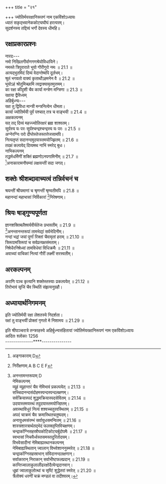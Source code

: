+++
title = "२१"

+++
ज्योतिर्मयरक्षानिरूपणं नाम एकविंशोऽध्यायः  
ध्यातं सकृद्भवानेककोट्यघौघं हरत्यरम्।  
सुदर्शनस्य तद्दिव्यं भर्गो देवस्य धीमहि॥  
  
## रक्षाप्रकारप्रश्नः  
नारदः---  
नमो निखिलगीर्वाणगणश्रेयोविधायिने।  
नमस्ते त्रिपुराराते भूयो गौरीगुरो नमः ॥ 21.1 ॥  
अत्यद्भुतमिदं दिव्यं वेदान्तेष्वपि दूर्लभम्।  
श्रुतं भगवतो वाक्यं कृतार्थोऽहमनेन वै ॥ 21.2 ॥  
भूयोऽहं श्रोतुमिच्छामि त्वद्वाक्यामृतमुत्तमम्।  
का रक्षा कीदृशी चैव कार्या मन्त्रेण मन्त्रिणा ॥ 21.3 ॥  
रक्षाया द्वैविध्यम्  
अहिर्बुध्न्यः---  
रक्षा तु द्विविधा मान्त्री मन्त्रनित्येन धीमता।  
कार्या ज्योतिर्मयी पूर्वं पश्चात् तत्र च वाङ्भयी ॥ 21.4 ॥  
अक्षकल्पनम्  
यत् तद् दिव्यं महज्ज्योतिरक्षरं ब्रह्म शाश्वतम्।  
सूर्यस्य यः परः सूर्यश्चन्द्रश्चन्द्रस्य यः परः ॥ 21.5 ॥  
अग्नेरग्निः परो दीप्तेस्तेजस्तत्तेजसामपि।  
नित्यतृप्तं सदानन्दमुदयास्तमयोज्झितम् ॥ 21.6 ॥  
तदक्षं कल्पयेद् दिव्यमथ नाभिं स्मरेद् बुधः।  
नाभिकल्पनम्  
तद्धर्मधर्मिणीं शक्तिं ब्रह्मणोऽनपगामिनीम् ॥ 21.7 ॥  
[^1]अनाकारामनौपम्यां लक्षयन्तीं सदा जगत्।  

## शक्तेः श्रीशब्दावाच्यत्वं तन्निर्वचनं च  
श्रयन्तीं श्रीयमाणां च श्रृणन्तीं श्रृण्वतीमपि ॥ 21.8 ॥  
महानन्दां महाभासां निर्विकारां [^2]निरेषणाम्।  

## श्रियः षाड्गुण्यपूर्णता  
ज्ञानशक्तिबलैश्वर्यवीर्यतेजः प्रभावतीम् ॥ 21.9 ॥  
[^3]अनन्तानन्तरूपां तामभेद्यां सर्वभेदिनीम्।  
नन्दां भद्रां जयां पूर्णां रिक्तां चैवामृतां हराम् ॥ 21.10 ॥  
त्रिरूपामत्रिरूपां च सर्वप्रत्यक्षसंमताम्।  
निषेधैरनिषेध्यां तामविधेयां विधिक्रमैः ॥ 21.11 ॥  
अवाच्यां वाचिकां नित्यां गौरीं लक्ष्मीं सरस्वतीम्।  

## अरकल्पनम्  
अराणि पञ्च कृत्यानि शक्तेस्तस्याः प्रकल्पयेत् ॥ 21.12 ॥  
तिरोभावं सृजिं चैव स्थितिं संहृत्यनुग्रहौ।  

[^1]:  अङ्गाकाराम् D  

[^2]: निरीक्षणाम् A B C E F  

[^3]: अनन्तामन्तरूपाम् D  
नेमिकल्पनम्  
व्यूहं व्यूहान्तरं चैव नेमिभावं प्रकल्पयेत् ॥ 21.13 ॥  
सच्चिदानन्दसंदोहमस्पन्दस्पन्दलक्षणम्[^4]।  
सर्वक्रियास्पदं शुद्धमक्रियास्पदसेवितम् ॥ 21.14 ॥  
उदयास्तमयस्थं तदुदयास्तमयोज्ज्ञितम्।  
अवस्थाविधुरं नित्यं शश्वच्चतुरवस्थितम् ॥ 21.15 ॥  
अपदं चाक्रमं चैव क्रमास्थितचतुष्पदम्।  
अनायुधमसंरम्भं सर्वायुधसमन्वितम् ॥ 21.16 ॥  
शास्त्रशास्त्रार्थतद्भेदं फलक्लृप्तिविचक्षणम्।  
चन्द्रार्काग्निसहस्रौघकोटिकोट्यर्बुदोपमैः ॥ 21.17 ॥  
स्वभासां निचयैर्ध्वस्तसमस्तदुरितोदयम्।  
विभवेसादीनां नेमिबाह्यस्थानकल्पनम्  
नेमिबाह्यस्थितान् ज्वालान् विभवेशाननुस्मरेत् ॥ 21.18 ॥  
चन्द्रार्काग्निसहस्राभान् संविदानन्दलक्षणान्।  
सर्वाकारान्‌ निराकान् सर्वाभीष्टफलप्रदान् ॥ 21.19 ॥  
कान्तिज्वालाकुलालीढरक्षोदैत्येन्द्रदानवान्।  
धूम्रां ज्वालाकुलोत्थां च सृष्टिं शुद्धेतरां स्मरेत् ॥ 21.20 ॥  
त्रैलोक्यं धरणीं चक्रं मण्डलं वा तदीश्वरम्।  

[^4]: पदलक्षणम् A B C E F  
अक्षस्थं कल्पयेत् तस्य यदीच्छेद्रक्षितुं धिया ॥ 21.21 ॥  
एवं ध्यायिन आनुषङ्गिकं फलम्  
इत्थं विचिन्तयेद् यत्र मन्त्री मन्त्रार्थतत्परः।  
तत्र नश्यन्ति पाप्मान आधयो व्याधयोऽपि वा[^5]॥ 21.22 ॥  
ईतयोऽरातयश्चैव न क्लेशा [^6]दधते पदम्।  
राजा विजयते [^7]नित्यं शश्वत् स्निह्यन्ति मन्त्रिणः ॥ 21.23 ॥  
नित्यं माद्यन्ति मित्राणि सुख्यन्ति सुहृदस्तथा।  
बध्नन्ति बान्धवाः प्रीतिं सन्तः सन्ति च संततम् ॥ 21.24 ॥  
पोष्याः पुष्यन्ति चार्थानां श्रयन्ति श्रिय एव च।  
ऋध्नुवन्ति प्रजा नित्यं प्रसीदन्त्यः परस्परम् ॥ 21.25 ॥  
कामैर्धर्मान् निबध्नन्ति [^8]धर्मैरर्थाननेकशः।  
अर्थैः कामान् निबध्नन्ति तथा धर्मानशेषतः ॥ 21.26 ॥  
[^5]धर्मैरर्थान् निबध्नन्ति तथा कामानशेषतः।  
धर्मार्थाभ्यां तथा कामं कामार्थाभ्यां तथेतरम् ॥ 21.27 ॥  
अर्थं च धर्मकामाभ्यां संचिन्वन्ति सदा नराः।  
मुख्यफलकथनम्  
सर्वे स्वधर्मनिरतास्तथा कल्याणभागिनः ॥ 21.28 ॥  
संप्राप्य भगवज्ज्ञानं प्राप्नुवन्ति परं पदम्।  

[^5]:  च D  

[^6]:  दधिरे A B C E F  

[^7]: विश्वं D  

[^8]: धर्मैर्धर्माननेकशः D  

[^9]: A B C omit this line  
## अध्यायार्थनिगमनम्  
इति ज्योतिर्मयी रक्षा लेशतस्ये निदर्शता।  
रक्षां तु वाङ्भयीं प्रोक्तां गृणतो मे निशामय ॥ 21.29 ॥  
  
इति श्रीपाञ्चरात्रे तन्त्ररहस्ये अहिर्बुध्न्यसंहितायां ज्योतिर्मयरक्षानिरूपणं नाम एकविंशोऽध्यायः  
आदितः श्लोकाः 1256  
--------------****---------------